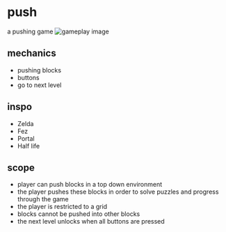 # push
a pushing game
![gameplay image]("img.png")
## mechanics
  * pushing blocks
  * buttons
  * go to next level
## inspo
  * Zelda
  * Fez
  * Portal
  * Half life
## scope
  * player can push blocks in a top down environment
  * the player pushes these blocks in order to solve puzzles and progress through the game
  * the player is restricted to a grid
  * blocks cannot be pushed into other blocks
  * the next level unlocks when all buttons are pressed
 
